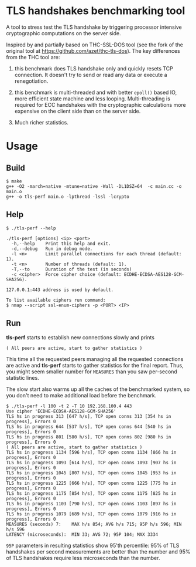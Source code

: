 # TLS handshakes benchmarking tool

A tool to stress test the TLS handshake by triggering processor intensive
cryptographic computations on the server side.

Inspired by and partially based on THC-SSL-DOS tool (see the fork of the
original tool at https://github.com/azet/thc-tls-dos). The key differences
from the THC tool are:

1. this benchmark does TLS handshake only and quickly resets TCP connection.
   It doesn't try to send or read any data or execute a renegotiation.

2. this benchmark is multi-threaded and with better `epoll()` based IO, more
   efficient state machine and less looping. Multi-threading is required for
   ECC handshakes with the cryptographic calculations more expensive on
   the client side than on the server side.

3. Much richer statistics.


# Usage

## Build
```
$ make
g++ -O2 -march=native -mtune=native -Wall -DL1DSZ=64  -c main.cc -o main.o
g++ -o tls-perf main.o -lpthread -lssl -lcrypto
```

## Help
```
$ ./tls-perf --help

./tls-perf [options] <ip> <port>
  -h,--help    Print this help and exit.
  -d,--debug   Run in debug mode.
  -l <n>       Limit parallel connections for each thread (default: 1).
  -t <n>       Number of threads (default: 1).
  -T,--to      Duration of the test (in seconds)
  -c <cipher>  Force cipher choice (default: ECDHE-ECDSA-AES128-GCM-SHA256).

127.0.0.1:443 address is used by default.

To list available ciphers run command:
$ nmap --script ssl-enum-ciphers -p <PORT> <IP>
```

## Run

**tls-perf** starts to establish new connections slowly and prints
```
( All peers are active, start to gather statistics )
```
This time all the requested peers managing all the requested connections are
active and **tls-perf** starts to gather statistics for the final report. Thus,
you might seem smaller number for `MEASURES` than you saw per-second statistic
lines.

The slow start also warms up all the caches of the benchmarked system, so
you don't need to make additional load before the benchmark.


```
$ ./tls-perf -l 100 -t 2 -T 10 192.168.100.4 443
Use cipher 'ECDHE-ECDSA-AES128-GCM-SHA256'
TLS hs in progress 313 [647 h/s], TCP open conns 313 [354 hs in progress], Errors 0
TLS hs in progress 644 [537 h/s], TCP open conns 644 [540 hs in progress], Errors 0
TLS hs in progress 801 [580 h/s], TCP open conns 802 [980 hs in progress], Errors 0
( All peers are active, start to gather statistics )
TLS hs in progress 1134 [596 h/s], TCP open conns 1134 [866 hs in progress], Errors 0
TLS hs in progress 1093 [614 h/s], TCP open conns 1093 [907 hs in progress], Errors 0
TLS hs in progress 1045 [807 h/s], TCP open conns 1045 [953 hs in progress], Errors 0
TLS hs in progress 1225 [666 h/s], TCP open conns 1225 [775 hs in progress], Errors 0
TLS hs in progress 1175 [854 h/s], TCP open conns 1175 [825 hs in progress], Errors 0
TLS hs in progress 1103 [790 h/s], TCP open conns 1103 [897 hs in progress], Errors 0
TLS hs in progress 1079 [689 h/s], TCP open conns 1079 [916 hs in progress], Errors 0
MEASURES (seconds) 7:	 MAX h/s 854; AVG h/s 715; 95P h/s 596; MIN h/s 596
LATENCY (microseconds):	 MIN 33; AVG 72; 95P 104; MAX 3334
```

`95P` parameters in resulting statistics show 95'th percentile: 95% of TLS
handshakes per second measurements are better than the number and 95% of TLS
handshakes require less microseconds than the number.
